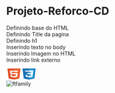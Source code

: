 # Projeto-Reforco-CD




Definindo base do HTML <br>
Definindo Title da pagina <br>
Definindo h1 <br>
Inserindo texto no body <br>
Inserindo Imagem no HTML <br>
Inserindo link externo <br>

  <img align="center" alt="Carol-HTML" height="30" width="40" src="https://raw.githubusercontent.com/devicons/devicon/master/icons/html5/html5-original.svg"><img align="center" alt="Carol-CSS" height="30" width="40" src="https://raw.githubusercontent.com/devicons/devicon/master/icons/css3/css3-original.svg"><br>
  <img align="center" alt="ftfamily" src="https://github.com/TRCarolRocha/Projeto-Reforco-CD/blob/main/fer2.jpg">
